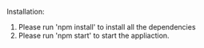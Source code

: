 Installation:

1. Please run 'npm install' to install all the dependencies
2. Please run 'npm start' to start the appliaction.
